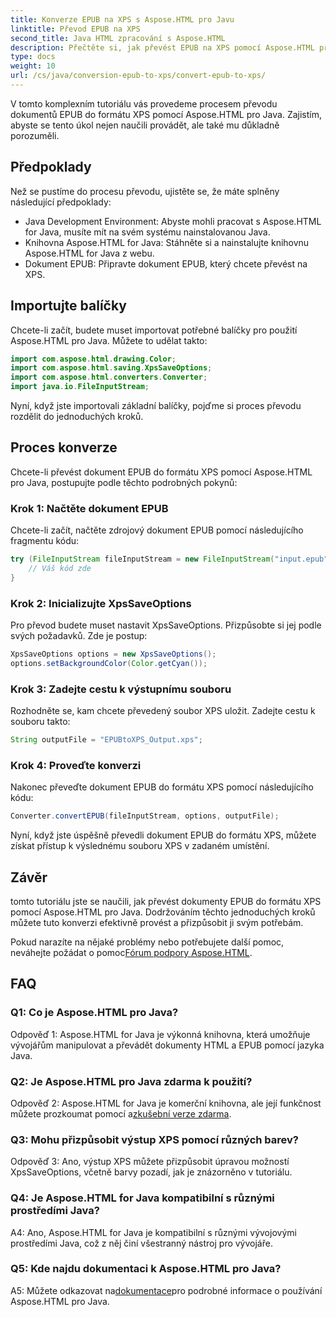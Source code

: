 ```yaml
---
title: Konverze EPUB na XPS s Aspose.HTML pro Javu
linktitle: Převod EPUB na XPS
second_title: Java HTML zpracování s Aspose.HTML
description: Přečtěte si, jak převést EPUB na XPS pomocí Aspose.HTML pro Java. Podrobný průvodce s příklady kódu. Prozkoumejte možnosti Aspose.HTML.
type: docs
weight: 10
url: /cs/java/conversion-epub-to-xps/convert-epub-to-xps/
---
```

V tomto komplexním tutoriálu vás provedeme procesem převodu dokumentů EPUB do formátu XPS pomocí Aspose.HTML pro Java. Zajistím, abyste se tento úkol nejen naučili provádět, ale také mu důkladně porozuměli. 

## Předpoklady

Než se pustíme do procesu převodu, ujistěte se, že máte splněny následující předpoklady:

- Java Development Environment: Abyste mohli pracovat s Aspose.HTML for Java, musíte mít na svém systému nainstalovanou Java.
- Knihovna Aspose.HTML for Java: Stáhněte si a nainstalujte knihovnu Aspose.HTML for Java z webu.
- Dokument EPUB: Připravte dokument EPUB, který chcete převést na XPS.

## Importujte balíčky

Chcete-li začít, budete muset importovat potřebné balíčky pro použití Aspose.HTML pro Java. Můžete to udělat takto:

```java
import com.aspose.html.drawing.Color;
import com.aspose.html.saving.XpsSaveOptions;
import com.aspose.html.converters.Converter;
import java.io.FileInputStream;
```

Nyní, když jste importovali základní balíčky, pojďme si proces převodu rozdělit do jednoduchých kroků.

## Proces konverze

Chcete-li převést dokument EPUB do formátu XPS pomocí Aspose.HTML pro Java, postupujte podle těchto podrobných pokynů:

### Krok 1: Načtěte dokument EPUB

Chcete-li začít, načtěte zdrojový dokument EPUB pomocí následujícího fragmentu kódu:

```java
try (FileInputStream fileInputStream = new FileInputStream("input.epub")) {
    // Váš kód zde
}
```

### Krok 2: Inicializujte XpsSaveOptions

Pro převod budete muset nastavit XpsSaveOptions. Přizpůsobte si jej podle svých požadavků. Zde je postup:

```java
XpsSaveOptions options = new XpsSaveOptions();
options.setBackgroundColor(Color.getCyan());
```

### Krok 3: Zadejte cestu k výstupnímu souboru

Rozhodněte se, kam chcete převedený soubor XPS uložit. Zadejte cestu k souboru takto:

```java
String outputFile = "EPUBtoXPS_Output.xps";
```

### Krok 4: Proveďte konverzi

Nakonec převeďte dokument EPUB do formátu XPS pomocí následujícího kódu:

```java
Converter.convertEPUB(fileInputStream, options, outputFile);
```

Nyní, když jste úspěšně převedli dokument EPUB do formátu XPS, můžete získat přístup k výslednému souboru XPS v zadaném umístění.

## Závěr

tomto tutoriálu jste se naučili, jak převést dokumenty EPUB do formátu XPS pomocí Aspose.HTML pro Java. Dodržováním těchto jednoduchých kroků můžete tuto konverzi efektivně provést a přizpůsobit ji svým potřebám.

 Pokud narazíte na nějaké problémy nebo potřebujete další pomoc, neváhejte požádat o pomoc[Fórum podpory Aspose.HTML](https://forum.aspose.com/).

## FAQ

### Q1: Co je Aspose.HTML pro Java?

Odpověď 1: Aspose.HTML for Java je výkonná knihovna, která umožňuje vývojářům manipulovat a převádět dokumenty HTML a EPUB pomocí jazyka Java.

### Q2: Je Aspose.HTML pro Java zdarma k použití?

 Odpověď 2: Aspose.HTML for Java je komerční knihovna, ale její funkčnost můžete prozkoumat pomocí a[zkušební verze zdarma](https://releases.aspose.com/).

### Q3: Mohu přizpůsobit výstup XPS pomocí různých barev?

Odpověď 3: Ano, výstup XPS můžete přizpůsobit úpravou možností XpsSaveOptions, včetně barvy pozadí, jak je znázorněno v tutoriálu.

### Q4: Je Aspose.HTML for Java kompatibilní s různými prostředími Java?

A4: Ano, Aspose.HTML for Java je kompatibilní s různými vývojovými prostředími Java, což z něj činí všestranný nástroj pro vývojáře.

### Q5: Kde najdu dokumentaci k Aspose.HTML pro Java?

 A5: Můžete odkazovat na[dokumentace](https://reference.aspose.com/html/java/)pro podrobné informace o používání Aspose.HTML pro Java.